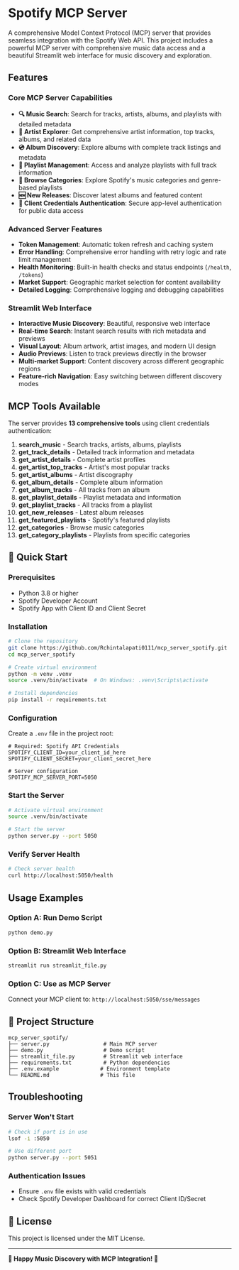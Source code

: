 # Spotify MCP Server

A comprehensive Model Context Protocol (MCP) server that provides seamless integration with the Spotify Web API. This project includes a powerful MCP server with comprehensive music data access and a beautiful Streamlit web interface for music discovery and exploration.

## Features

### Core MCP Server Capabilities
- **🔍 Music Search**: Search for tracks, artists, albums, and playlists with detailed metadata
- **🎤 Artist Explorer**: Get comprehensive artist information, top tracks, albums, and related data
- **💿 Album Discovery**: Explore albums with complete track listings and metadata
- **🎯 Playlist Management**: Access and analyze playlists with full track information
- **🎨 Browse Categories**: Explore Spotify's music categories and genre-based playlists
- **🆕 New Releases**: Discover latest albums and featured content
- **🔐 Client Credentials Authentication**: Secure app-level authentication for public data access

### Advanced Server Features
- **Token Management**: Automatic token refresh and caching system
- **Error Handling**: Comprehensive error handling with retry logic and rate limit management
- **Health Monitoring**: Built-in health checks and status endpoints (`/health`, `/tokens`)
- **Market Support**: Geographic market selection for content availability
- **Detailed Logging**: Comprehensive logging and debugging capabilities

### Streamlit Web Interface
- **Interactive Music Discovery**: Beautiful, responsive web interface
- **Real-time Search**: Instant search results with rich metadata and previews
- **Visual Layout**: Album artwork, artist images, and modern UI design
- **Audio Previews**: Listen to track previews directly in the browser
- **Multi-market Support**: Content discovery across different geographic regions
- **Feature-rich Navigation**: Easy switching between different discovery modes

## MCP Tools Available

The server provides **13 comprehensive tools** using client credentials authentication:

1. **search_music** - Search tracks, artists, albums, playlists
2. **get_track_details** - Detailed track information and metadata
3. **get_artist_details** - Complete artist profiles
4. **get_artist_top_tracks** - Artist's most popular tracks
5. **get_artist_albums** - Artist discography
6. **get_album_details** - Complete album information
7. **get_album_tracks** - All tracks from an album
8. **get_playlist_details** - Playlist metadata and information
9. **get_playlist_tracks** - All tracks from a playlist
10. **get_new_releases** - Latest album releases
11. **get_featured_playlists** - Spotify's featured playlists
12. **get_categories** - Browse music categories
13. **get_category_playlists** - Playlists from specific categories

## 🚀 Quick Start

### Prerequisites
- Python 3.8 or higher
- Spotify Developer Account
- Spotify App with Client ID and Client Secret

### Installation

```bash
# Clone the repository
git clone https://github.com/Rchintalapati0111/mcp_server_spotify.git
cd mcp_server_spotify

# Create virtual environment
python -m venv .venv
source .venv/bin/activate  # On Windows: .venv\Scripts\activate

# Install dependencies
pip install -r requirements.txt
```

### Configuration

Create a `.env` file in the project root:

```env
# Required: Spotify API Credentials
SPOTIFY_CLIENT_ID=your_client_id_here
SPOTIFY_CLIENT_SECRET=your_client_secret_here

# Server configuration
SPOTIFY_MCP_SERVER_PORT=5050
```

### Start the Server

```bash
# Activate virtual environment
source .venv/bin/activate

# Start the server
python server.py --port 5050
```

### Verify Server Health

```bash
# Check server health
curl http://localhost:5050/health
```

## Usage Examples

### Option A: Run Demo Script
```bash
python demo.py
```

### Option B: Streamlit Web Interface
```bash
streamlit run streamlit_file.py
```

### Option C: Use as MCP Server
Connect your MCP client to: `http://localhost:5050/sse/messages`

## 📁 Project Structure

```
mcp_server_spotify/
├── server.py                 # Main MCP server
├── demo.py                   # Demo script
├── streamlit_file.py         # Streamlit web interface
├── requirements.txt          # Python dependencies
├── .env.example             # Environment template
└── README.md                # This file
```

## Troubleshooting

### Server Won't Start
```bash
# Check if port is in use
lsof -i :5050

# Use different port
python server.py --port 5051
```

### Authentication Issues
- Ensure `.env` file exists with valid credentials
- Check Spotify Developer Dashboard for correct Client ID/Secret

## 📄 License

This project is licensed under the MIT License.

---

**🎵 Happy Music Discovery with MCP Integration! 🎵**
